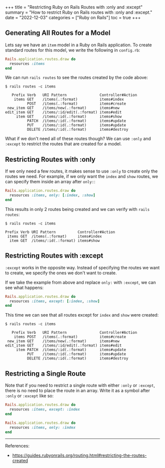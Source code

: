 +++
title = "Restricting Ruby on Rails Routes with :only and :except"
summary = "How to restrict Ruby on Rails routes with :only and :except."
date = "2022-12-03"
categories = ["Ruby on Rails"]
toc = true
+++

## Generating All Routes for a Model

Lets say we have an `item` model in a Ruby on Rails application. To create standard routes for this model, we write the following in `config.rb`:

```ruby
Rails.application.routes.draw do
  resources :items
end
```

We can run `rails routes` to see the routes created by the code above:

```
$ rails routes -c items

   Prefix Verb   URI Pattern               Controller#Action
    items GET    /items(.:format)          items#index
          POST   /items(.:format)          items#create
 new_item GET    /items/new(.:format)      items#new
edit_item GET    /items/:id/edit(.:format) items#edit
     item GET    /items/:id(.:format)      items#show
          PATCH  /items/:id(.:format)      items#update
          PUT    /items/:id(.:format)      items#update
          DELETE /items/:id(.:format)      items#destroy
```

What if we don't need all of these routes though? We can use `:only` and `:except` to restrict the routes that are created for a model.

## Restricting Routes with :only

If we only need a few routes, it makes sense to use `:only` to create only the routes we need. For example, if we only want the `index` and `show` routes, we can specify them inside an array after `only:`:

```ruby
Rails.application.routes.draw do
  resources :items, only: [:index, :show]
end
```

This results in only 2 routes being created and we can verify with `rails routes`:

```
$ rails routes -c items

Prefix Verb URI Pattern          Controller#Action
 items GET  /items(.:format)     items#index
  item GET  /items/:id(.:format) items#show
```

## Restricting Routes with :except

`:except` works in the opposite way. Instead of specifying the routes we want to create, we specify the ones we don't want to create.

If we take the example from above and replace `only:` with `:except`, we can see what happens:

```ruby
Rails.application.routes.draw do
  resources :items, except: [:index, :show]
end
```

This time we can see that all routes except for `index` and `show` were created:

```
$ rails routes -c items

   Prefix Verb   URI Pattern               Controller#Action
    items POST   /items(.:format)          items#create
 new_item GET    /items/new(.:format)      items#new
edit_item GET    /items/:id/edit(.:format) items#edit
     item PATCH  /items/:id(.:format)      items#update
          PUT    /items/:id(.:format)      items#update
          DELETE /items/:id(.:format)      items#destroy
```

## Restricting a Single Route 

Note that if you need to restrict a single route with either `:only` or `:except`, there is no need to place the route in an array. Write it as a symbol after `:only` or `:except` like so:

```ruby
Rails.application.routes.draw do
  resources :items, except: :index
end
```

```ruby
Rails.application.routes.draw do
  resources :items, only: :index
end
```

---

References:
- https://guides.rubyonrails.org/routing.html#restricting-the-routes-created